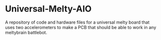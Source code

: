 # Universal-Melty-AIO
A repository of code and hardware files for a universal melty board that uses two accelerometers to make a PCB that should be able to work in any meltybrain battlebot.
